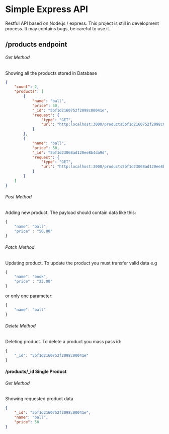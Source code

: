 # Simple Express API

Restful API based on Node.js / express. This project is still in development process. It may contains bugs, be careful to use it.

## /products endpoint 
###### Get Method 
Showing all the products stored in Database 

```json
{
    "count": 2,
    "products": [
        {
            "name": "ball",
            "price": 50,
            "_id": "5bf1d2160752f2098c00041e",
            "request": {
                "type": "GET",
                "url": "http:localhost:3000/products5bf1d2160752f2098c00041e"
            }
        },
        {
            "name": "ball",
            "price": 50,
            "_id": "5bf1d23068ad120ee8b4da9d",
            "request": {
                "type": "GET",
                "url": "http:localhost:3000/products5bf1d23068ad120ee8b4da9d"
            }
        }
    ]
}
```

###### Post Method
Adding new product. The payload should contain data like this:
```javascript
{
	"name": "ball",
	"price" : "50.00"
}
```
###### Patch Method
Updating product. To update the product you must transfer valid data e.g

```javascript
{
	"name": "book",
	"price" : "23.00"
}
```
or only one parameter:
```javascript
{
	"name": "ball"
}
```
###### Delete Method
Deleting product. To delete a product you mass pass id:
```javascript
{
	"_id": "5bf1d2160752f2098c00041e"
}
```
#### /products/_id Single Product
###### Get Method 
Showing requested product data

```json
{
    "_id": "5bf1d2160752f2098c00041e",
    "name": "ball",
    "price": 50
}
```
